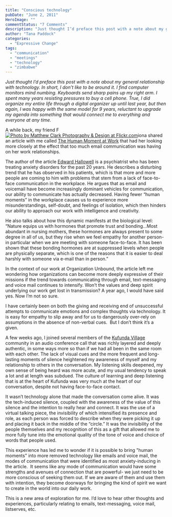 ```yaml
---
title: "Conscious technology"
pubDate: "June 2, 2011"
HeroImage: ""
commentStatus: "7 Comments"
description: "Just thought I’d preface this post with a note about my general relationship with technology. In short, I don’t like to be around it. I find computer monitors mind numbing. Keyboards send sharp pains up my right arm. I spent many years resisting pressures to buy a cell phone. True, I did organize my entire […]"
author: "Tana Paddock"
categories: 
  - "Expressive Change"
tags: 
  - "communication"
  - "meetings"
  - "technology"
  - "zimbabwe"
---
```


_Just thought I’d preface this post with a note about my general relationship with technology. In short, I don’t like to be around it. I find computer monitors mind numbing. Keyboards send sharp pains up my right arm. I spent many years resisting pressures to buy a cell phone. True, I did organize my entire life through a digital organizer up until last year, but then again, I was happy with the same model for 9 years, reluctant to upgrade my agenda into something that would connect me to everything and everyone at any time._

A while back, my friend F[![](https://organizationunbound.org/wp-content/uploads/2011/05/ConsciousTechthumb.jpg "Photo by Matthew Clark Photography & Design at Flickr.com")](http://www.flickr.com/photos/digital_rebel_xt/72224228/sizes/m/in/photostream/)iona shared an article with me called [The Human Moment at Work](https://hbr.org/1999/01/the-human-moment-at-work) that had her looking more closely at the effect that too much email communication was having on her work relationships.

The author of the article [Edward Hallowell](http://www.drhallowell.com/) is a psychiatrist who has been treating anxiety disorders for the past 20 years. He describes a disturbing trend that he has observed in his patients, which is that more and more people are coming to him with problems that stem from a lack of face-to-face communication in the workplace. He argues that as email and voicemail have become increasingly dominant vehicles for communication, our ability to communicate has actually decreased. Having fewer “human moments” in the workplace causes us to experience more misunderstandings, self-doubt, and feelings of isolation, which then hinders our ability to approach our work with intelligence and creativity.

He also talks about how this dynamic manifests at the biological level: “Nature equips us with hormones that promote trust and bonding...Most abundant in nursing mothers, these hormones are always present to some degree in all of us, but they rise when we feel empathy for another person- in particular when we are meeting with someone face-to-face. It has been shown that these bonding hormones are at suppressed levels when people are physically separate, which is one of the reasons that it is easier to deal harshly with someone via e-mail than in person.”

In the context of our work at Organization Unbound, the article left me wondering how organizations can become more deeply expressive of their missions if the trend towards communicating through email, text-messaging and voice mail continues to intensify. Won’t the values and deep spirit underlying our work get lost in transmission? A year ago, I would have said yes. Now I’m not so sure.

I have certainly been on both the giving and receiving end of unsuccessful attempts to communicate emotions and complex thoughts via technology. It is easy for empathy to slip away and for us to dangerously over-rely on assumptions in the absence of non-verbal cues.  But I don’t think it’s a given.

A few weeks ago, I joined several members of the [Kufunda Village](http://www.kufunda.org/) community in an audio conference call that was richly layered and deeply authentic, in some ways more so than if we had all been in the same room with each other. The lack of visual cues and the more frequent and long-lasting moments of silence heightened my awareness of myself and my relationship to others in the conversation. My listening skills deepened, my own sense of being heard was more acute, and my usual tendency to speak a lot and at length was subdued. The culture of learning and deep listening that is at the heart of Kufunda was very much at the heart of our conversation, despite not having face-to-face contact.

It wasn’t technology alone that made the conversation come alive. It was the tech-induced silence, coupled with the awareness of the value of this silence and the intention to really hear and connect. It was the use of a virtual talking piece, the invisibility of which intensified its presence and role, as each person was forced to describe when they were picking it up and placing it back in the middle of the “circle.” It was the invisibility of the people themselves and my recognition of this as a gift that allowed me to more fully tune into the emotional quality of the tone of voice and choice of words that people used.

This experience has led me to wonder if it is possible to bring "human moments" into more removed technology like emails and voice mail, the modes of communication that were identified as most anxiety-inducing in the article.  It seems like any mode of communication would have some strengths and avenues of connection that are powerful- we just need to be more conscious of seeking them out. If we are aware of them and use them with intention, they become doorways for bringing the kind of spirit we want to create in the world into our daily work.

This is a new area of exploration for me. I’d love to hear other thoughts and experiences, particularly relating to emails, text-messaging, voice mail, listserves, etc.
